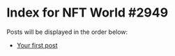 # Index for NFT World #2949
Posts will be displayed in the order below:

- [Your first post](./001-first.md)

